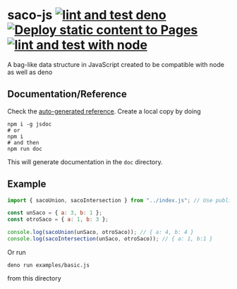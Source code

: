 # saco-js [![lint and test deno](https://github.com/JJ/saco-js/actions/workflows/deno.yml/badge.svg)](https://github.com/JJ/saco-js/actions/workflows/deno.yml) [![Deploy static content to Pages](https://github.com/JJ/saco-js/actions/workflows/static.yml/badge.svg)](https://github.com/JJ/saco-js/actions/workflows/static.yml) [![lint and test with node](https://github.com/JJ/saco-js/actions/workflows/node.yml/badge.svg)](https://github.com/JJ/saco-js/actions/workflows/node.yml)

A bag-like data structure in JavaScript created to be compatible with node as well as deno

## Documentation/Reference

Check the [auto-generated reference](https://jj.github.io/saco-js). Create a local copy by doing

```shell
npm i -g jsdoc
# or
npm i
# and then
npm run doc
```

This will generate documentation in the `doc` directory.

## Example

```js
import { sacoUnion, sacoIntersection } from "../index.js"; // Use published URL instead

const unSaco = { a: 3, b: 1 };
const otroSaco = { a: 1, b: 3 };

console.log(sacoUnion(unSaco, otroSaco)); // { a: 4, b: 4 }
console.log(sacoIntersection(unSaco, otroSaco)); // { a: 1, b:1 }
```

Or run

```shell
deno run examples/basic.js
```

from this directory